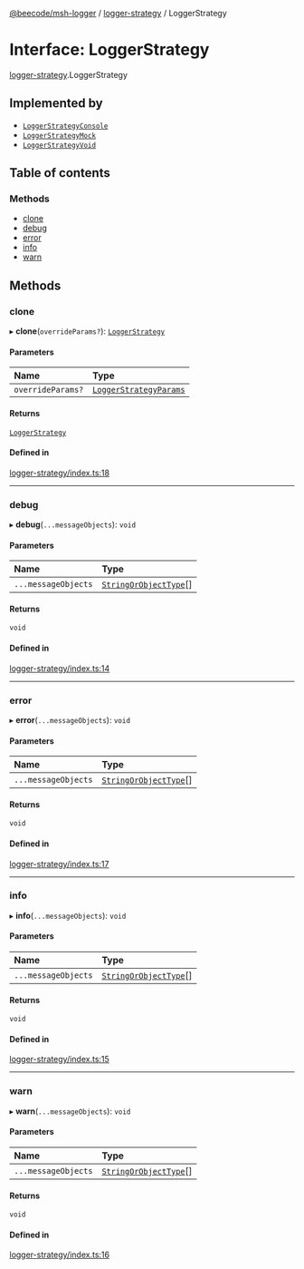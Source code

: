 [@beecode/msh-logger](../README.md) / [logger-strategy](../modules/logger_strategy.md) / LoggerStrategy

# Interface: LoggerStrategy

[logger-strategy](../modules/logger_strategy.md).LoggerStrategy

## Implemented by

- [`LoggerStrategyConsole`](../classes/logger_strategy_console.LoggerStrategyConsole.md)
- [`LoggerStrategyMock`](../classes/logger_strategy___mocks___logger_strategy_mock.LoggerStrategyMock.md)
- [`LoggerStrategyVoid`](../classes/logger_strategy_void.LoggerStrategyVoid.md)

## Table of contents

### Methods

- [clone](logger_strategy.LoggerStrategy.md#clone)
- [debug](logger_strategy.LoggerStrategy.md#debug)
- [error](logger_strategy.LoggerStrategy.md#error)
- [info](logger_strategy.LoggerStrategy.md#info)
- [warn](logger_strategy.LoggerStrategy.md#warn)

## Methods

### clone

▸ **clone**(`overrideParams?`): [`LoggerStrategy`](logger_strategy.LoggerStrategy.md)

#### Parameters

| Name | Type |
| :------ | :------ |
| `overrideParams?` | [`LoggerStrategyParams`](../modules/logger_strategy.md#loggerstrategyparams) |

#### Returns

[`LoggerStrategy`](logger_strategy.LoggerStrategy.md)

#### Defined in

[logger-strategy/index.ts:18](https://github.com/beecode-rs/msh-logger/blob/f45e39e/src/logger-strategy/index.ts#L18)

___

### debug

▸ **debug**(`...messageObjects`): `void`

#### Parameters

| Name | Type |
| :------ | :------ |
| `...messageObjects` | [`StringOrObjectType`](../modules/logger_strategy.md#stringorobjecttype)[] |

#### Returns

`void`

#### Defined in

[logger-strategy/index.ts:14](https://github.com/beecode-rs/msh-logger/blob/f45e39e/src/logger-strategy/index.ts#L14)

___

### error

▸ **error**(`...messageObjects`): `void`

#### Parameters

| Name | Type |
| :------ | :------ |
| `...messageObjects` | [`StringOrObjectType`](../modules/logger_strategy.md#stringorobjecttype)[] |

#### Returns

`void`

#### Defined in

[logger-strategy/index.ts:17](https://github.com/beecode-rs/msh-logger/blob/f45e39e/src/logger-strategy/index.ts#L17)

___

### info

▸ **info**(`...messageObjects`): `void`

#### Parameters

| Name | Type |
| :------ | :------ |
| `...messageObjects` | [`StringOrObjectType`](../modules/logger_strategy.md#stringorobjecttype)[] |

#### Returns

`void`

#### Defined in

[logger-strategy/index.ts:15](https://github.com/beecode-rs/msh-logger/blob/f45e39e/src/logger-strategy/index.ts#L15)

___

### warn

▸ **warn**(`...messageObjects`): `void`

#### Parameters

| Name | Type |
| :------ | :------ |
| `...messageObjects` | [`StringOrObjectType`](../modules/logger_strategy.md#stringorobjecttype)[] |

#### Returns

`void`

#### Defined in

[logger-strategy/index.ts:16](https://github.com/beecode-rs/msh-logger/blob/f45e39e/src/logger-strategy/index.ts#L16)
